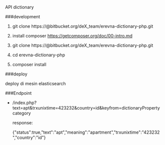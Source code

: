 API dictionary

###development

  1. git clone https://<username>@bitbucket.org/deX_team/erevna-dictionary-php.git

  2. install composer https://getcomposer.org/doc/00-intro.md

  3. git clone https://<username>@bitbucket.org/deX_team/erevna-dictionary-php.git

  4. cd erevna-dictionary-php

  5. composer install

###deploy

  deploy di mesin elasticsearch

###Endpoint

  - /index.php?text=apt&trxunixtime=423232&country=id&keyfrom=dictionaryPropertycategory

    response:

      {"status":true,"text":"apt","meaning":"apartment","trxunixtime":"423232","country":"id"}
